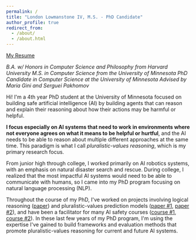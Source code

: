 ```yaml
---
permalink: /
title: "London Lowmanstone IV, M.S. - PhD Candidate"
author_profile: true
redirect_from: 
  - /about/
  - /about.html
---
```


[My Resume](http://london-lowmanstone.github.io/files/resume.pdf)

*B.A. w/ Honors in Computer Science and Philosophy from Harvard University*
*M.S. in Computer Science from the University of Minnesota*
*PhD Candidate in Computer Science at the University of Minnesota*
*Advised by Maria Gini and Serguei Pakhomov*

Hi! I'm a 4th year PhD student at the University of Minnesota focused on building safe artificial intelligence (AI) by building agents that can reason and explain their reasoning about how their actions may be harmful or helpful.

**I focus especially on AI systems that need to work in environments where not everyone agrees on what it means to be helpful or hurtful**, and the AI needs to be able to reason about multiple different approaches at the same time. This paradigm is what I call *pluralistic-values reasoning*, which is my primary research focus.

From junior high through college, I worked primarily on AI robotics systems, with an emphasis on natural disaster search and rescue. During college, I realized that the most impactful AI systems would need to be able to communicate with humans, so I came into my PhD program focusing on natural language processing (NLP).

Throughout the course of my PhD, I've worked on projects involving logical reasoning ([paper](https://drive.google.com/file/d/1sw1t-m6zmm3rqeTsPtN7rvimkfHcK2bl/view?usp=sharing)) and pluralistic-values prediction models ([paper #1](https://arxiv.org/abs/2305.15070), [paper #2](https://drive.google.com/file/d/1zvHU-VP1Hkg3bJgywEmcjMoSXRLJz_IS/view?usp=sharing)), and have been a facilitator for many AI safety courses ([course #1](https://aisafetyfundamentals.com/), [course #2](https://www.mlsafety.org/events/intro-to-ml-safety)). In these last few years of my PhD program, I'm using the expertise I've gained to build frameworks and evaluation methods that promote pluralistic-values reasoning for current and future AI systems.